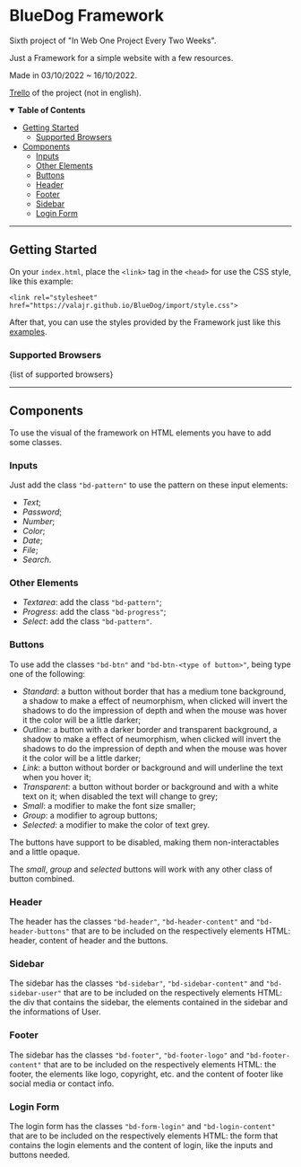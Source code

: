# BlueDog Framework

Sixth project of "In Web One Project Every Two Weeks".

Just a Framework for a simple website with a few resources.

Made in 03/10/2022 ~ 16/10/2022.

[Trello](https://trello.com/b/Ipb4wgcZ/06-projeto-bluedog) of the project (not in english).

<details open>
<summary><b>Table of Contents</b></summary>

  - [Getting Started](#getting-started)
    - [Supported Browsers](#supported-browsers)
  - [Components](#components)
    - [Inputs](#inputs)
    - [Other Elements](#other-elements)
    - [Buttons](#buttons)
    - [Header](#header)
    - [Footer](#footer)
    - [Sidebar](#sidebar)
    - [Login Form](#login-form)
</details>

---

## Getting Started

On your `index.html`, place the `<link>` tag in the `<head>` for use the CSS style, like this example:

`<link rel="stylesheet" href="https://valajr.github.io/BlueDog/import/style.css">`

After that, you can use the styles provided by the Framework just like this [examples](https://valajr.github.io/BlueDog/index.html).

### Supported Browsers

{list of supported browsers}

---

## Components

To use the visual of the framework on HTML elements you have to add some classes.

### Inputs

Just add the class `"bd-pattern"` to use the pattern on these input elements:
- _Text_;
- _Password_;
- _Number_;
- _Color_;
- _Date_;
- _File_;
- _Search_.

### Other Elements
- _Textarea_: add the class `"bd-pattern"`;
- _Progress_: add the class `"bd-progress"`;
- _Select_: add the class `"bd-pattern"`.

### Buttons

To use add the classes `"bd-btn"` and `"bd-btn-<type of button>"`, being type one of the following:

- _Standard_: a button without border that has a medium tone background, a shadow to make a effect of neumorphism, when clicked will invert the shadows to do the impression of depth and when the mouse was hover it the color will be a little darker;
- _Outline_: a button with a darker border and transparent background, a shadow to make a effect of neumorphism, when clicked will invert the shadows to do the impression of depth and when the mouse was hover it the color will be a little darker;
- _Link_: a button without border or background and will underline the text when you hover it;
- _Transparent_: a button without border or background and with a white text on it; when disabled the text will change to grey;
- _Small_: a modifier to make the font size smaller;
- _Group_: a modifier to agroup buttons;
- _Selected_: a modifier to make the color of text grey.

The buttons have support to be disabled, making them non-interactables and a little opaque.

The _small_, _group_ and _selected_ buttons will work with any other class of button combined.

### Header

The header has the classes `"bd-header"`, `"bd-header-content"` and `"bd-header-buttons"` that are to be included on the respectively elements HTML: header, content of header and the buttons.

### Sidebar

The sidebar has the classes `"bd-sidebar"`, `"bd-sidebar-content"` and `"bd-sidebar-user"` that are to be included on the respectively elements HTML: the div that contains the sidebar, the elements contained in the sidebar and the informations of User.

### Footer

The sidebar has the classes `"bd-footer"`, `"bd-footer-logo"` and `"bd-footer-content"` that are to be included on the respectively elements HTML: the footer, the elements like logo, copyright, etc. and the content of footer like social media or contact info.

### Login Form

The login form has the classes `"bd-form-login"` and `"bd-login-content"` that are to be included on the respectively elements HTML: the form that contains the login elements and the content of login, like the inputs and buttons needed.